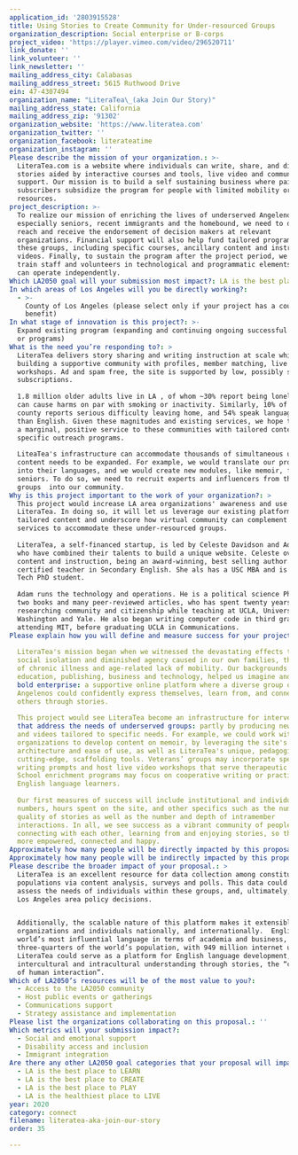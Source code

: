 ```yaml
---
application_id: '2803915528'
title: Using Stories to Create Community for Under-resourced Groups
organization_description: Social enterprise or B-corps
project_video: 'https://player.vimeo.com/video/296520711'
link_donate: ''
link_volunteer: ''
link_newsletter: ''
mailing_address_city: Calabasas
mailing_address_street: 5615 Ruthwood Drive
ein: 47-4307494
organization_name: "LiteraTea\_(aka Join Our Story)"
mailing_address_state: California
mailing_address_zip: '91302'
organization_website: 'https://www.literatea.com'
organization_twitter: ''
organization_facebook: literateatime
organization_instagram: ''
Please describe the mission of your organization.: >-
  LiteraTea.com is a website where individuals can write, share, and discuss
  stories aided by interactive courses and tools, live video and communal
  support. Our mission is to build a self sustaining business where paid
  subscribers subsidize the program for people with limited mobility or
  resources.
project_description: >-
  To realize our mission of enriching the lives of underserved Angelenos',
  especially seniors, recent immigrants and the homebound, we need to directly
  reach and receive the endorsement of decision makers at relevant
  organizations. Financial support will also help fund tailored programs for
  these groups, including specific courses, ancillary content and instructional
  videos. Finally, to sustain the program after the project period, we will
  train staff and volunteers in technological and programmatic elements so they
  can operate independently.
Which LA2050 goal will your submission most impact?: LA is the best place to CONNECT
In which areas of Los Angeles will you be directly working?:
  - >-
    County of Los Angeles (please select only if your project has a countywide
    benefit)
In what stage of innovation is this project?: >-
  Expand existing program (expanding and continuing ongoing successful projects
  or programs)
What is the need you’re responding to?: >
  LiteraTea delivers story sharing and writing instruction at scale while
  building a supportive community with profiles, member matching, live chats and
  workshops. Ad and spam free, the site is supported by low, possibly subsidized
  subscriptions. 
   
  1.8 million older adults live in LA , of whom ~30% report being lonely, which
  can cause harms on par with smoking or inactivity. Similarly, 10% of the
  county reports serious difficulty leaving home, and 54% speak languages other
  than English. Given these magnitudes and existing services, we hope to supply
  a marginal, positive service to these communities with tailored content and
  specific outreach programs. 
   
  LiteaTea's infrastructure can accommodate thousands of simultaneous users; the
  content needs to be expanded. For example, we would translate our proven tools
  into their languages, and we would create new modules, like memoir, for
  seniors. To do so, we need to recruit experts and influencers from these
  groups  into our community. 
Why is this project important to the work of your organization?: >
  This project would increase LA area organizations' awareness and use of
  LiteraTea. In doing so, it will let us leverage our existing platform with
  tailored content and underscore how virtual community can complement existing
  services to accommodate these under-resourced groups. 
   
  LiteraTea, a self-financed startup, is led by Celeste Davidson and Adam Simon,
  who have combined their talents to build a unique website. Celeste oversees
  content and instruction, being an award-winning, best selling author. and a
  certified teacher in Secondary English. She als has a USC MBA and is an Ed
  Tech PhD student.
   
  Adam runs the technology and operations. He is a political science PhD. with
  two books and many peer-reviewed articles, who has spent twenty years
  researching community and citizenship while teaching at UCLA, University of
  Washington and Yale. He also began writing computer code in third grade,
  attending MIT, before graduating UCLA in Communications.  
Please explain how you will define and measure success for your project.: >2-
   
  LiteraTea's mission began when we witnessed the devastating effects that
  social isolation and diminished agency caused in our own families, the result
  of chronic illness and age-related lack of mobility. Our backgrounds in
  education, publishing, business and technology, helped us imagine and build a
  bold enterprise: a supportive online platform where a diverse group of
  Angelenos could confidently express themselves, learn from, and connect with
  others through stories.  
   
  This project would see LiteraTea become an infrastructure for interventions
  that address the needs of underserved groups: partly by producing new lessons
  and videos tailored to specific needs. For example, we could work with senior
  organizations to develop content on memoir, by leveraging the site's existing
  architecture and ease of use, as well as LiteraTea's unique, pedagogically
  cutting-edge, scaffolding tools. Veterans’ groups may incorporate specific
  writing prompts and host live video workshops that serve therapeutic goals.
  School enrichment programs may focus on cooperative writing or practice for
  English language learners. 
   
  Our first measures of success will include institutional and individual member
  numbers, hours spent on the site, and other specifics such as the number and
  quality of stories as well as the number and depth of intramember
  interactions. In all, we see success as a vibrant community of people
  connecting with each other, learning from and enjoying stories, so they feel
  more empowered, connected and happy. 
Approximately how many people will be directly impacted by this proposal?: '450'
Approximately how many people will be indirectly impacted by this proposal?: '27000'
Please describe the broader impact of your proposal.: >
  LiteraTea is an excellent resource for data collection among constituent
  populations via content analysis, surveys and polls. This data could help
  assess the needs of individuals within these groups, and, ultimately, inform
  Los Angeles area policy decisions. 


  Additionally, the scalable nature of this platform makes it extensible to
  organizations and individuals nationally, and internationally.  English is the
  world’s most influential language in terms of academia and business, spoken by
  three-quarters of the world’s population, with 949 million internet users.
  LiteraTea could serve as a platform for English language development, and both
  intercultural and intracultural understanding through stories, the “currency
  of human interaction”.
Which of LA2050’s resources will be of the most value to you?:
  - Access to the LA2050 community
  - Host public events or gatherings
  - Communications support
  - Strategy assistance and implementation
Please list the organizations collaborating on this proposal.: ''
Which metrics will your submission impact?:
  - Social and emotional support
  - Disability access and inclusion
  - Immigrant integration
Are there any other LA2050 goal categories that your proposal will impact?:
  - LA is the best place to LEARN
  - LA is the best place to CREATE
  - LA is the best place to PLAY
  - LA is the healthiest place to LIVE
year: 2020
category: connect
filename: literatea-aka-join-our-story
order: 35

---
```

